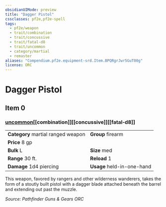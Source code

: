 ```yaml
---
obsidianUIMode: preview
title: "Dagger Pistol"
cssclasses: pf2e,pf2e-spell
tags:
  - pf2e/weapon
  - trait/combination
  - trait/concussive
  - trait/fatal-d8
  - trait/uncommon
  - category/martial
  - remaster
aliases: "Compendium.pf2e.equipment-srd.Item.BPQRgrJwr5GuT00g"
license: ORC
---
```

# Dagger Pistol
## Item 0
### [uncommon](uncommon "Uncommon Rarity Trait")[[combination]][[concussive]][[fatal-d8]]

|  |  |
| -- | -- |
| **Category** martial ranged weapon | **Group** firearm |
| **Price** 8 gp |  |
| **Bulk** L | **Size** med |
|**Range** 30 ft.| **Reload** 1|
| **Damage** 1d4 piercing  | **Usage** held-in-one-hand |



This weapon, favored by rangers and other wilderness wanderers, takes the form of a stoutly built pistol with a dagger blade attached beneath the barrel and extending out past the muzzle.

*Source: Pathfinder Guns & Gears*
*ORC*